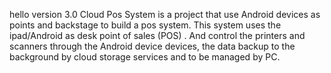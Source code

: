 hello version 3.0
Cloud Pos System is a project that use Android devices as points and backstage to build a pos system.
This system uses the ipad/Android as desk point of sales (POS) . 
And control the printers and scanners through the Android device devices, 
the data backup to the background by cloud storage services and to be managed by PC.
